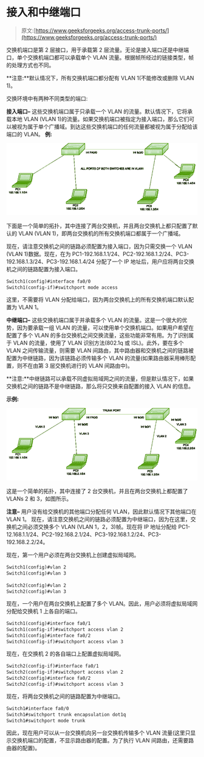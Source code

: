 # 接入和中继端口

> 原文:[https://www.geeksforgeeks.org/access-trunk-ports/](https://www.geeksforgeeks.org/access-trunk-ports/)

交换机端口是第 2 层接口，用于承载第 2 层流量。无论是接入端口还是中继端口，单个交换机端口都可以承载单个 VLAN 流量。根据帧所经过的链接类型，帧的处理方式也不同。

**注意:**默认情况下，所有交换机端口都分配有 VLAN 1(不能修改或删除 VLAN 1)。

交换环境中有两种不同类型的端口:

**接入端口–**
这些交换机端口属于只承载一个 VLAN 的流量。默认情况下，它将承载本地 VLAN (VLAN 1)的流量。如果交换机端口被指定为接入端口，那么它们可以被视为属于单个广播域。到达这些交换机端口的任何流量都被视为属于分配给该端口的 VLAN。
**例:**

![](img/f458b370910c54c8c34743f4060eb76f.png)

下面是一个简单的拓扑，其中连接了两台交换机，并且两台交换机上都只配置了默认的 VLAN (VLAN 1)，即两台交换机的所有交换机端口都属于一个广播域。

现在，请注意交换机之间的链路必须配置为接入端口，因为只需交换一个 VLAN (VLAN 1)数据。现在，在为 PC1-192.168.1.1/24、PC2-192.168.1.2/24、PC3-192.168.1.3/24、PC3-192.168.1.4/24 分配了一个 IP 地址后，用户应将两台交换机之间的链路配置为接入端口。

```
Switch1(config)#interface fa0/0
Switch1(config-if)#switchport mode access
```

这里，不需要将 VLAN 分配给端口，因为两台交换机上的所有交换机端口默认配置为 VLAN 1。

**中继端口–**
这些交换机端口属于并承载多个 VLAN 的流量。这是一个很大的优势，因为要承载一组 VLAN 的流量，可以使用单个交换机端口。如果用户希望在配置了多个 VLAN 的多台交换机之间交换流量，这些功能非常有用。为了识别属于 VLAN 的流量，使用了 VLAN 识别方法(802.1q 或 ISL)。此外，要在多个 VLAN 之间传输流量，则需要 VLAN 间路由，其中路由器和交换机之间的链路被配置为中继链路，因为该链路必须传输多个 VLAN 的流量(如果路由器采用棒形配置，则不在由第 3 层交换机进行的 VLAN 间路由中)。

**注意:**中继链路可以承载不同虚拟局域网之间的流量，但是默认情况下，如果交换机之间的链路不是中继链路，那么将只交换来自配置的接入 VLAN 的信息。

**示例:**

![](img/366e745a2c719f3183213042e2c5c127.png)

这是一个简单的拓扑，其中连接了 2 台交换机，并且在两台交换机上都配置了 VLANs 2 和 3，如图所示。

**注意–**
用户没有给交换机的其他端口分配任何 VLAN，因此默认情况下其他端口在 VLAN 1。
现在，请注意交换机之间的链路必须配置为中继端口，因为在这里，交换机之间必须交换多个 VLAN (VLAN 1，2，3)帧。现在将 IP 地址分配给 PC1-12.168.1.1/24、PC2-192.168.2.1/24、PC3-192.168.1.2/24、PC3-192.168.2.2/24。

现在，第一个用户必须在两台交换机上创建虚拟局域网。

```
Switch1(config)#vlan 2
Switch1(config)#vlan 3

Switch2(config)#vlan 2
Switch2(config)#vlan 3
```

现在，一个用户在两台交换机上配置了多个 VLAN。因此，用户必须将虚拟局域网分配给交换机 1 上各自的端口。

```
Switch1(config)#interface fa0/1
Switch1(config-if)#switchport access vlan 2
Switch1(config)#interface fa0/2
Switch1(config-if)#switchport access vlan 3
```

现在，在交换机 2 的各自端口上配置虚拟局域网。

```
Switch2(config-if)#interface fa0/1
Switch2(config-if)#switchport access vlan 2
Switch2(config)#interface fa0/2
Switch2(config-if)#switchport access vlan 3
```

现在，将两台交换机之间的链路配置为中继端口。

```
Switch1#interface fa0/0
Switch1#switchport trunk encapsulation dot1q
Switch1#switchport mode trunk
```

因此，现在用户可以从一台交换机向另一台交换机传输多个 VLAN 流量(这里只显示交换机端口的配置，不显示路由器的配置。为了执行 VLAN 间路由，还需要路由器的配置)。